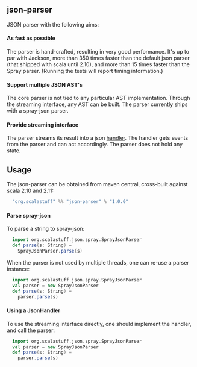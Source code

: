 ## json-parser

JSON parser with the following aims:

#### As fast as possible

The parser is hand-crafted, resulting in very good performance. It's up to par with Jackson, more than 350 times faster than the default json parser (that shipped with scala until 2.10), and more than 15 times faster than the Spray parser. (Running the tests will report timing information.)

#### Support multiple JSON AST's

The core parser is not tied to any particular AST implementation. Through the streaming interface, any AST can be built. The parser currently ships with a spray-json parser. 

#### Provide streaming interface

The parser streams its result into a json [handler](https://github.com/scalastuff/json-parser/blob/master/src/main/scala/org/scalastuff/json/JsonHandler.scala). The handler gets events from the parser and can act accordingly. The parser does not hold any state.

## Usage

The json-parser can be obtained from maven central, cross-built against scala 2.10 and 2.11:

```scala
  "org.scalastuff" %% "json-parser" % "1.0.0"
```

#### Parse spray-json

To parse a string to spray-json:

```scala
  import org.scalastuff.json.spray.SprayJsonParser
  def parse(s: String) = 
    SprayJsonParser.parse(s)
```

When the parser is not used by multiple threads, one can re-use a parser instance:

```scala
  import org.scalastuff.json.spray.SprayJsonParser
  val parser = new SprayJsonParser
  def parse(s: String) = 
    parser.parse(s)
```

#### Using a JsonHandler

To use the streaming interface directly, one should implement the handler, and call the parser:

```scala
  import org.scalastuff.json.spray.SprayJsonParser
  val parser = new SprayJsonParser
  def parse(s: String) = 
    parser.parse(s)
```

